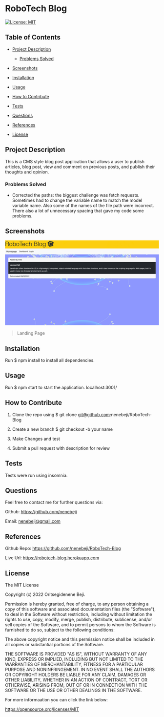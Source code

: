 # RoboTech Blog

[![License: MIT](https://img.shields.io/badge/License-MIT-yellow.svg)](https://opensource.org/licenses/MIT)

## Table of Contents

- [Project Description](#project-description)

  - [Problems Solved](#problems-solved)

- [Screenshots](#screenshots)

- [Installation](#installation)

- [Usage](#usage)

- [How to Contribute](#how-to-contribute)

- [Tests](#test)

- [Questions](#questions)

- [References](#references)

- [License](#license)

## Project Description

This is a CMS style blog post application that allows a user to publish articles, blog post, view and comment on previous posts, and publish their thoughts and opinion.

### Problems Solved

* Corrected the paths: the biggest challenge was fetch requests. Sometimes had to change the variable name to match the model variable name. Also some of the names of the file path were incorrect. There also a lot of unnecessary spacing that gave my code some problems.

## Screenshots

![App Image](/public/images/blogimage.png)
> Landing Page

## Installation

Run  $ npm install to install all dependencies.

## Usage

Run $ npm start to start the application. 
localhost:3001/

## How to Contribute

1. Clone the repo using $ git clone git@github.com:nenebeji/RoboTech-Blog

2. Create a new branch $ git checkout -b your name 

3. Make Changes and test 

4. Submit a pull request with description for review

## Tests

Tests were run using insomnia.

## Questions

Feel free to contact me for further questions via:

Github: https://github.com/nenebeji

Email: nenebeji@gmail.com


## References

Github Repo: https://github.com/nenebeji/RoboTech-Blog

Live Url: https://robotech-blog.herokuapp.com 

## License

The MIT License

Copyright (c) 2022 Oritsegidenene Beji.

Permission is hereby granted, free of charge, to any person obtaining a copy
of this software and associated documentation files (the "Software"), to deal
in the Software without restriction, including without limitation the rights
to use, copy, modify, merge, publish, distribute, sublicense, and/or sell
copies of the Software, and to permit persons to whom the Software is
furnished to do so, subject to the following conditions:

The above copyright notice and this permission notice shall be included in all
copies or substantial portions of the Software.

THE SOFTWARE IS PROVIDED "AS IS", WITHOUT WARRANTY OF ANY KIND, EXPRESS OR
IMPLIED, INCLUDING BUT NOT LIMITED TO THE WARRANTIES OF MERCHANTABILITY,
FITNESS FOR A PARTICULAR PURPOSE AND NONINFRINGEMENT. IN NO EVENT SHALL THE
AUTHORS OR COPYRIGHT HOLDERS BE LIABLE FOR ANY CLAIM, DAMAGES OR OTHER
LIABILITY, WHETHER IN AN ACTION OF CONTRACT, TORT OR OTHERWISE, ARISING FROM,
OUT OF OR IN CONNECTION WITH THE SOFTWARE OR THE USE OR OTHER DEALINGS IN THE
SOFTWARE.

For more informaation you can click the link below:

https://opensource.org/licenses/MIT
